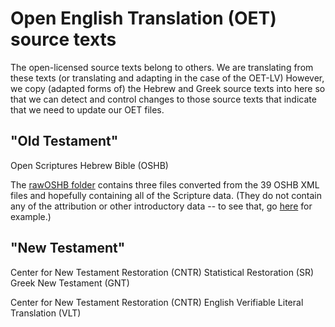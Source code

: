 # Open English Translation (OET) source texts

The open-licensed source texts belong to others.
We are translating from these texts
(or translating and adapting in the case of the OET-LV)
However, we copy (adapted forms of) the Hebrew and Greek source texts into here
so that we can detect and control changes to those source texts that
indicate that we need to update our OET files.

## "Old Testament"

Open Scriptures Hebrew Bible (OSHB)

The [rawOSHB folder](rawOSHB/) contains three files converted from the 39 OSHB
XML files and hopefully containing all of the Scripture data.
(They do not contain any of the attribution or other introductory data --
to see that, go [here](https://github.com/Freely-Given-org/OS-morphhb/blob/master/wlc/Obad.xml) for example.)

## "New Testament"

Center for New Testament Restoration (CNTR) Statistical Restoration (SR) Greek New Testament (GNT)

Center for New Testament Restoration (CNTR) English Verifiable Literal Translation (VLT)
